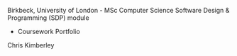 Birkbeck, University of London - MSc Computer Science
Software Design & Programming (SDP) module
- Coursework Portfolio

Chris Kimberley

